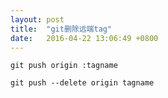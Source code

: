 ```yaml
---
layout: post
title:  "git删除远端tag"
date:   2016-04-22 13:06:49 +0800
---
```


`git push origin :tagname`

`git push --delete origin tagname`
